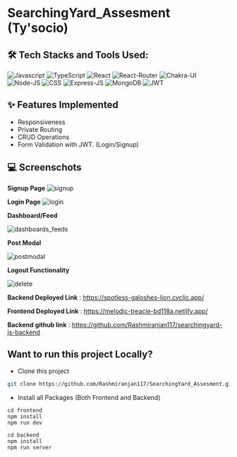 # SearchingYard_Assesment (Ty'socio)

## 🛠 Tech Stacks and Tools Used:
![Javascript](https://img.shields.io/badge/JavaScript-323330?style=for-the-badge&amp;logo=javascript&amp;logoColor=F7DF1E)
![TypeScript](https://img.shields.io/badge/TypeScript-3178C6?style=for-the-badge&logo=typescript&logoColor=white)
![React](https://img.shields.io/badge/React-20232A?style=for-the-badge&amp;logo=react&amp;logoColor=61DAFB)
![React-Router](https://img.shields.io/badge/React_Router-CA4245?style=for-the-badge&amp;logo=react-router&amp;logoColor=white)
![Chakra-UI](https://img.shields.io/badge/Chakra--UI-319795?style=for-the-badge&amp;logo=chakra-ui&amp;logoColor=white)
![Node-JS](https://img.shields.io/badge/Node.js-339933?style=for-the-badge&amp;logo=nodedotjs&amp;logoColor=white)
![CSS](https://img.shields.io/badge/CSS-1572B6?style=for-the-badge&logo=css3&logoColor=white)
![Express-JS](https://img.shields.io/badge/Express.js-000000?style=for-the-badge&amp;logo=express&amp;logoColor=white)
![MongoDB](https://img.shields.io/badge/MongoDB-4EA94B?style=for-the-badge&amp;logo=mongodb&amp;logoColor=white)
![JWT](https://img.shields.io/badge/JWT-black?style=for-the-badge&amp;logo=JSON%20web%20tokens)


## ✨ Features Implemented
- Responsiveness
- Private Routing
- CRUD Operations
- Form Validation with JWT. (Login/Signup)

## 💻 Screenschots
**Signup Page**
![signup](https://user-images.githubusercontent.com/107473816/229398894-0aed8c79-ddff-4767-975c-700af3232125.jpg)

**Login Page**
![login](https://user-images.githubusercontent.com/107473816/229398924-70ad381c-d612-4f23-9043-f4744cebd18e.jpg)

**Dashboard/Feed**

![dashboards_feeds](https://user-images.githubusercontent.com/107473816/229399021-705c0cf1-9111-457d-8215-5cda37d87e1c.jpg)

**Post Modal**

![postmodal](https://user-images.githubusercontent.com/107473816/229399071-ebd4a4ac-1bec-4987-b4a1-02124e2e6cb7.jpg)

**Logout Functionality**

![delete](https://user-images.githubusercontent.com/107473816/229399144-41c7d9f4-8dbc-41df-9563-12d1b86817ca.jpg)


**Backend Deployed Link** : https://spotless-galoshes-lion.cyclic.app/

**Frontend Deployed Link** : https://melodic-treacle-bd118a.netlify.app/

**Backend github link** : https://github.com/Rashmiranjan117/searchingyard-js-backend

## Want to run this project Locally?

- Clone this project
 
 ```bash
 git clone https://github.com/Rashmiranjan117/SearchingYard_Assesment.git
 ```
 
 - Install all Packages (Both Frontend and Backend)
  ```
  cd frontend
  npm install
  npm run dev
  ```
  
  ```
  cd backend
  npm install
  npm run server
  ```
  

